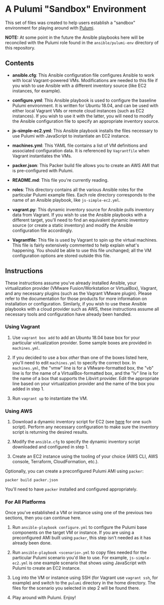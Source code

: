 # A Pulumi "Sandbox" Environment

This set of files was created to help users establish a "sandbox" environment for playing around with [Pulumi](https://pulumi.io).

**NOTE:** At some point in the future the Ansible playbooks here will be reconciled with the Pulumi role found in the `ansible/pulumi-env` directory of this repository.

## Contents

* **ansible.cfg**: This Ansible configuration file configures Ansible to work with local Vagrant-powered VMs. Modifications are needed to this file if you wish to use Ansible with a different inventory source (like EC2 instances, for example).

* **configure.yml**: This Ansible playbook is used to configure the baseline Pulumi environment. It is written for Ubuntu 18.04, and can be used with either local Vagrant VMs or remote cloud instances (such as EC2 instances). If you wish to use it with the latter, you will need to modify the Ansible configuration file to specify an appropriate inventory source.

* **js-simple-ec2.yml**: This Ansible playbook installs the files necessary to use Pulumi with JavaScript to instantiate an EC2 instance.

* **machines.yml**: This YAML file contains a list of VM definitions and associated configuration data. It is referenced by `Vagrantfile` when Vagrant instantiates the VMs.

* **packer.json**: This Packer build file allows you to create an AWS AMI that is pre-configured with Pulumi.

* **README.md**: This file you're currently reading.

* **roles**: This directory contains all the various Ansible roles for the particular Pulumi example files. Each role directory corresponds to the name of an Ansible playbook, like `js-simple-ec2.yml`.

* **vagrant.py**: This dynamic inventory source for Ansible pulls inventory data from Vagrant. If you wish to use the Ansible playbooks with a different target, you'll need to find an equivalent dynamic inventory source (or create a static inventory) and modify the Ansible configuration file accordingly.

* **Vagrantfile**: This file is used by Vagrant to spin up the virtual machines. This file is fairly extensively commented to help explain what's happening. You should be able to use this file unchanged; all the VM configuration options are stored outside this file.

## Instructions

These instructions assume you've already installed Ansible, your virtualization provider (VMware Fusion/Workstation or VirtualBox), Vagrant, and any necessary plugins (such as the Vagrant VMware plugin). Please refer to the documentation for those products for more information on installation or configuration. Similarly, if you wish to use these Ansible playbooks with a cloud provider such as AWS, these instructions assume all necessary tools and configuration have already been handled.

### Using Vagrant

1. Use `vagrant box add` to add an Ubuntu 18.04 base box for your particular virtualization provider. Some sample boxes are provided in `machines.yml`.

2. If you decided to use a box _other_ than one of the boxes listed here, you'll need to edit `machines.yml` to specify the correct box. In `machines.yml`, the "vmw" line is for a VMware-formatted box, the "vb" line is for the name of a VirtualBox-formatted box, and the "lv" line is for the name of a box that supports the Libvirt provider. Edit the appropriate line based on your virtualization provider and the name of the box you added in step 1.

3. Run `vagrant up` to instantiate the VM.

### Using AWS

1. Download a dynamic inventory script for EC2 (see [here](https://github.com/ansible/ansible/blob/devel/contrib/inventory/ec2.py) for one such script). Perform any necessary configuration to make sure the inventory script is returning the desired results.

2. Modify the `ansible.cfg` to specify the dynamic inventory script downloaded and configured in step 1.

3. Create an EC2 instance using the tooling of your choice (AWS CLI, AWS console, Terraform, CloudFormation, etc.).

Optionally, you can create a preconfigured Pulumi AMI using `packer`:

    packer build packer.json

You'll need to have `packer` installed and configured appropriately.

### For All Platforms

Once you've established a VM or instance using one of the previous two sections, then you can continue here.

1. Run `ansible-playbook configure.yml` to configure the Pulumi base components on the target VM or instance. If you are using a preconfigured AMI built using `packer`, this step isn't needed as it has already been done.

2. Run `ansible-playbook <scenario>.yml` to copy files needed for the particular Pulumi scenario you'd like to use. For example, `js-simple-ec2.yml` is one example scenario that shows using JavaScript with Pulumi to create an EC2 instance.

3. Log into the VM or instance using SSH (for Vagrant use `vagrant ssh`, for example) and switch to the `pulumi` directory in the home directory. The files for the scenario you selected in step 2 will be found there.

4. Play around with Pulumi. Enjoy!
